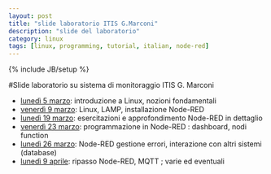 ```yaml
---
layout: post
title: "slide laboratorio ITIS G.Marconi"
description: "slide del laboratorio"
category: linux
tags: [linux, programming, tutorial, italian, node-red]
---
```

{% include JB/setup %}

#Slide laboratorio su sistema di monitoraggio ITIS G. Marconi

- [lunedì 5 marzo](http://ilmanzo.github.com/files/marconi/lezione1.html): introduzione a Linux, nozioni fondamentali
- [venerdì 9 marzo](http://ilmanzo.github.com/files/marconi/lezione2.html): Linux, LAMP, installazione Node-RED
- [lunedì 19 marzo](http://ilmanzo.github.com/files/marconi/lezione3.html): esercitazioni e approfondimento Node-RED in dettaglio
- [venerdì 23 marzo](http://ilmanzo.github.com/files/marconi/lezione4.html): programmazione in Node-RED : dashboard, nodi function
- [lunedì 26 marzo](http://ilmanzo.github.com/files/marconi/lezione5.html): Node-RED gestione errori, interazione con altri sistemi (database) 
- [lunedì 9 aprile](http://ilmanzo.github.com/files/marconi/lezione6.html): ripasso Node-RED, MQTT ; varie ed eventuali
